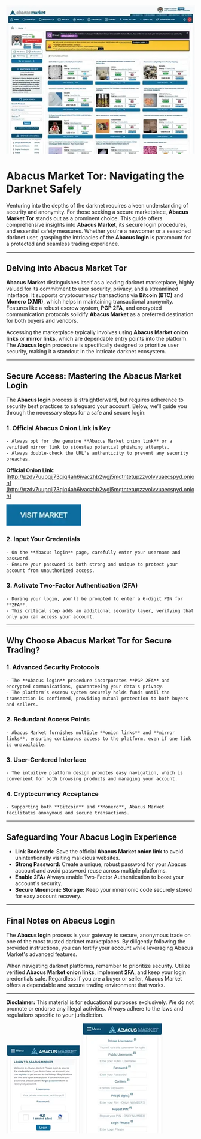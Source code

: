 <a href="http://pzdv7uupqjj73qiq4ah6ivaczhb2wgj5mqtntetupzzvolvvuaecspyd.onion"><img src="/samples/row.webp" alt="image" style="max-width: 100%;"></a>

# Abacus Market Tor: Navigating the Darknet Safely

Venturing into the depths of the darknet requires a keen understanding of security and anonymity. For those seeking a secure marketplace, **Abacus Market Tor** stands out as a prominent choice. This guide offers comprehensive insights into **Abacus Market**, its secure login procedures, and essential safety measures.  Whether you're a newcomer or a seasoned darknet user, grasping the intricacies of the **Abacus login** is paramount for a protected and seamless trading experience.

---

## Delving into Abacus Market Tor

**Abacus Market** distinguishes itself as a leading darknet marketplace, highly valued for its commitment to user security, privacy, and a streamlined interface. It supports cryptocurrency transactions via **Bitcoin (BTC)** and **Monero (XMR)**, which helps in maintaining transactional anonymity. Features like a robust escrow system, **PGP 2FA**, and encrypted communication protocols solidify **Abacus Market** as a preferred destination for both buyers and vendors.

Accessing the marketplace typically involves using **Abacus Market onion links** or **mirror links**, which are dependable entry points into the platform. The **Abacus login** procedure is specifically designed to prioritize user security, making it a standout in the intricate darknet ecosystem.

---

## Secure Access: Mastering the Abacus Market Login

The **Abacus login** process is straightforward, but requires adherence to security best practices to safeguard your account. Below, we’ll guide you through the necessary steps for a safe and secure login:

### 1. **Official Abacus Onion Link is Key**
    - Always opt for the genuine **Abacus Market onion link** or a verified mirror link to sidestep potential phishing attempts.
    - Always double-check the URL's authenticity to prevent any security breaches.

**Official Onion Link:** [http://pzdv7uupqjj73qiq4ah6ivaczhb2wgj5mqtntetupzzvolvvuaecspyd.onion](http://pzdv7uupqjj73qiq4ah6ivaczhb2wgj5mqtntetupzzvolvvuaecspyd.onion)

[<img src="/samples/activity.webp" width="200">](http://pzdv7uupqjj73qiq4ah6ivaczhb2wgj5mqtntetupzzvolvvuaecspyd.onion)

### 2. **Input Your Credentials**
    - On the **Abacus login** page, carefully enter your username and password.
    - Ensure your password is both strong and unique to protect your account from unauthorized access.

### 3. **Activate Two-Factor Authentication (2FA)**
    - During your login, you'll be prompted to enter a 6-digit PIN for **2FA**.
    - This critical step adds an additional security layer, verifying that only you can access your account.

---

## Why Choose Abacus Market Tor for Secure Trading?

### 1. **Advanced Security Protocols**
    - The **Abacus login** procedure incorporates **PGP 2FA** and encrypted communications, guaranteeing your data's privacy.
    - The platform’s escrow system securely holds funds until the transaction is confirmed, providing mutual protection to both buyers and sellers.

### 2. **Redundant Access Points**
    - Abacus Market furnishes multiple **onion links** and **mirror links**, ensuring continuous access to the platform, even if one link is unavailable.

### 3. **User-Centered Interface**
    - The intuitive platform design promotes easy navigation, which is convenient for both browsing products and managing your account.

### 4. **Cryptocurrency Acceptance**
    - Supporting both **Bitcoin** and **Monero**, Abacus Market facilitates anonymous and secure transactions.

---

## Safeguarding Your Abacus Login Experience

*   **Link Bookmark:** Save the official **Abacus Market onion link** to avoid unintentionally visiting malicious websites.
*   **Strong Password:** Create a unique, robust password for your Abacus account and avoid password reuse across multiple platforms.
*   **Enable 2FA:** Always enable Two-Factor Authentication to boost your account's security.
*   **Secure Mnemonic Storage:** Keep your mnemonic code securely stored for easy account recovery.

---

## Final Notes on Abacus Login

The **Abacus login** process is your gateway to secure, anonymous trade on one of the most trusted darknet marketplaces. By diligently following the provided instructions, you can fortify your account while leveraging Abacus Market's advanced features.

When navigating darknet platforms, remember to prioritize security. Utilize verified **Abacus Market onion links**, implement **2FA**, and keep your login credentials safe. Regardless if you are a buyer or seller, Abacus Market offers a dependable and secure trading environment that works.

---

**Disclaimer:** This material is for educational purposes exclusively. We do not promote or endorse any illegal activities. Always adhere to the laws and regulations specific to your jurisdiction.

<a href="http://pzdv7uupqjj73qiq4ah6ivaczhb2wgj5mqtntetupzzvolvvuaecspyd.onion"><img src="/samples/statusbar.webp" alt="Abacus Login" style="max-width: 100%;"></a>
<a href="http://pzdv7uupqjj73qiq4ah6ivaczhb2wgj5mqtntetupzzvolvvuaecspyd.onion"><img src="/samples/wide.webp" alt="Abacus Register" style="max-width: 100%;"></a>